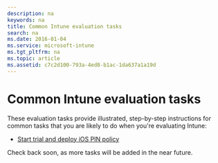 ```yaml
---
description: na
keywords: na
title: Common Intune evaluation tasks
search: na
ms.date: 2016-01-04
ms.service: microsoft-intune
ms.tgt_pltfrm: na
ms.topic: article
ms.assetid: c7c2d100-793a-4ed8-b1ac-1da637a1a19d
---
```

# Common Intune evaluation tasks
These evaluation tasks provide illustrated, step-by-step instructions for common tasks that you are likely to do when you're evaluating Intune:

-   [Start trial and deploy iOS PIN policy](../Topic/Start_trial_and_deploy_iOS_PIN_policy.md)

Check back soon, as more tasks will be added in the near future.


